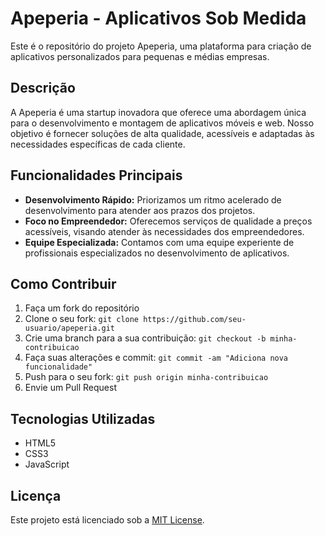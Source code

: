 # Apeperia - Aplicativos Sob Medida

Este é o repositório do projeto Apeperia, uma plataforma para criação de aplicativos personalizados para pequenas e médias empresas.

## Descrição

A Apeperia é uma startup inovadora que oferece uma abordagem única para o desenvolvimento e montagem de aplicativos móveis e web. Nosso objetivo é fornecer soluções de alta qualidade, acessíveis e adaptadas às necessidades específicas de cada cliente.

## Funcionalidades Principais

- **Desenvolvimento Rápido:** Priorizamos um ritmo acelerado de desenvolvimento para atender aos prazos dos projetos.
- **Foco no Empreendedor:** Oferecemos serviços de qualidade a preços acessíveis, visando atender às necessidades dos empreendedores.
- **Equipe Especializada:** Contamos com uma equipe experiente de profissionais especializados no desenvolvimento de aplicativos.

## Como Contribuir

1. Faça um fork do repositório
2. Clone o seu fork: `git clone https://github.com/seu-usuario/apeperia.git`
3. Crie uma branch para a sua contribuição: `git checkout -b minha-contribuicao`
4. Faça suas alterações e commit: `git commit -am "Adiciona nova funcionalidade"`
5. Push para o seu fork: `git push origin minha-contribuicao`
6. Envie um Pull Request

## Tecnologias Utilizadas

- HTML5
- CSS3
- JavaScript

## Licença

Este projeto está licenciado sob a [MIT License](LICENSE).
